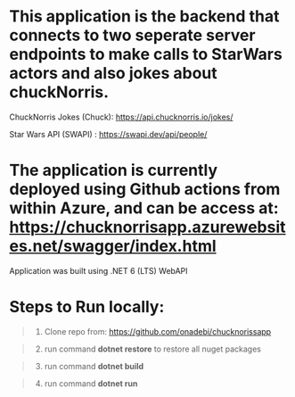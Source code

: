 # This application is the backend that connects to two seperate server endpoints to make calls to StarWars actors and also jokes about chuckNorris.

ChuckNorris Jokes (Chuck): https://api.chucknorris.io/jokes/

Star Wars API (SWAPI) : https://swapi.dev/api/people/

# The application is currently deployed using Github actions from within Azure, and can be access at: https://chucknorrisapp.azurewebsites.net/swagger/index.html
Application was built using .NET 6 (LTS) WebAPI

# Steps to Run locally:

> 1. Clone repo from: https://github.com/onadebi/chucknorissapp

> 2. run command **dotnet restore** to restore all nuget packages

> 3. run command **dotnet build**

> 4. run command **dotnet run**
